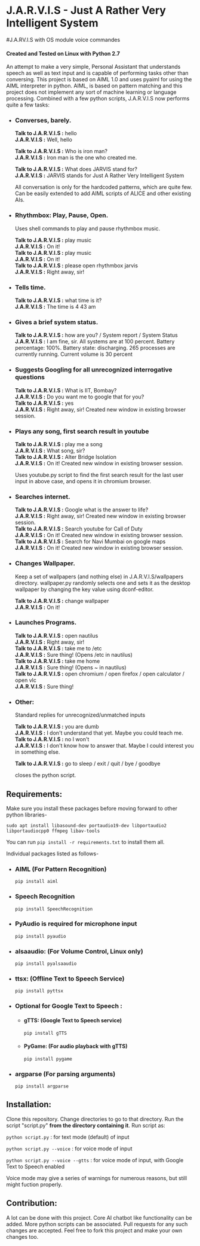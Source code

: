 # J.A.R.V.I.S - Just A Rather Very Intelligent System
#J.A.RV.I.S with OS module voice commandes

#### Created and Tested on Linux with Python 2.7

An attempt to make a very simple, Personal Assistant that understands speech as well as text input and is capable of performing tasks other than conversing.
This project is based on AIML 1.0 and uses pyaiml for using the AIML interpreter in python. AIML, is based on pattern matching and this project does not implement any sort of machine learning or language processing.
Combined with a few python scripts, J.A.R.V.I.S now performs quite a few tasks:

- ### Converses, barely.

    **Talk to J.A.R.V.I.S :** hello<br>
    **J.A.R.V.I.S :** Well, hello

    **Talk to J.A.R.V.I.S :** Who is iron man?<br>
    **J.A.R.V.I.S :** Iron man is the one who created me.

    **Talk to J.A.R.V.I.S :** What does JARVIS stand for?<br>
    **J.A.R.V.I.S :** JARVIS stands for Just A Rather Very Intelligent System

    All conversation is only for the hardcoded patterns, which are quite few. Can be easily extended to add AIML scripts of ALICE and other existing AIs.

- ### Rhythmbox: Play, Pause, Open.

    Uses shell commands to play and pause rhythmbox music.

    **Talk to J.A.R.V.I.S :** play music<br>
    **J.A.R.V.I.S :** On it!<br>
    **Talk to J.A.R.V.I.S :** play music<br>
    **J.A.R.V.I.S :** On it!<br>
    **Talk to J.A.R.V.I.S :** please open rhythmbox jarvis<br>
    **J.A.R.V.I.S :** Right away, sir!

- ### Tells time.
    
    **Talk to J.A.R.V.I.S :** what time is it?<br>
    **J.A.R.V.I.S :** The time is 4 43 am

- ### Gives a brief system status.

    **Talk to J.A.R.V.I.S :** how are you? / System report / System Status<br>
    **J.A.R.V.I.S :** I am fine, sir. All systems are at 100 percent. Battery percentage: 100%. Battery state: discharging. 265 processes are currently running. Current volume is 30 percent

- ### Suggests Googling for all unrecognized interrogative questions

    **Talk to J.A.R.V.I.S :** What is IIT, Bombay?<br>
    **J.A.R.V.I.S :** Do you want me to google that for you?<br>
    **Talk to J.A.R.V.I.S :** yes<br>
    **J.A.R.V.I.S :** Right away, sir!  Created new window in existing browser session.

- ### Plays any song, first search result in youtube

    **Talk to J.A.R.V.I.S :** play me a song<br>
    **J.A.R.V.I.S :** What song, sir?<br>
    **Talk to J.A.R.V.I.S :** Alter Bridge Isolation<br>
    **J.A.R.V.I.S :** On it!  Created new window in existing browser session.

    Uses youtube.py script to find the first search result for the last user input in above case, and opens it in chromium browser.

- ### Searches internet.

    **Talk to J.A.R.V.I.S :** Google what is the answer to life?<br>
    **J.A.R.V.I.S :** Right away, sir!  Created new window in existing browser session.<br>
    **Talk to J.A.R.V.I.S :** Search youtube for Call of Duty<br>
    **J.A.R.V.I.S :** On it!  Created new window in existing browser session.<br>
    **Talk to J.A.R.V.I.S :** Search for Navi Mumbai on google maps<br>
    **J.A.R.V.I.S :** On it!  Created new window in existing browser session.

- ### Changes Wallpaper.

    Keep a set of wallpapers (and nothing else) in J.A.R.V.I.S/wallpapers directory. wallpaper.py randomly selects one and sets it as the desktop wallpaper by changing the key value using dconf-editor.

    **Talk to J.A.R.V.I.S :** change wallpaper<br>
    **J.A.R.V.I.S :** On it!

- ### Launches Programs.
    
    **Talk to J.A.R.V.I.S :** open nautilus<br>
    **J.A.R.V.I.S :** Right away, sir!<br>
    **Talk to J.A.R.V.I.S :** take me to /etc<br>
    **J.A.R.V.I.S :** Sure thing! (Opens /etc in nautilus)<br>
    **Talk to J.A.R.V.I.S :** take me home<br>
    **J.A.R.V.I.S :** Sure thing! (Opens ~ in nautilus)<br>
    **Talk to J.A.R.V.I.S :** open chromium / open firefox / open calculator / open vlc<br>
    **J.A.R.V.I.S :** Sure thing!


- ### Other:
    
    Standard replies for unrecognized/unmatched inputs

   **Talk to J.A.R.V.I.S :** you are dumb<br>
    **J.A.R.V.I.S :** I don't understand that yet. Maybe you could teach me.<br>
    **Talk to J.A.R.V.I.S :** no I won't<br>
    **J.A.R.V.I.S :** I don't know how to answer that. Maybe I could interest you in something else.<br>

    **Talk to J.A.R.V.I.S :** go to sleep / exit / quit / bye / goodbye

    closes the python script.

## Requirements:

Make sure you install these packages before moving forward to other python libraries-

`sudo apt install libasound-dev portaudio19-dev libportaudio2 libportaudiocpp0 ffmpeg libav-tools`

You can run `pip install -r requirements.txt` to install them all.

Individual packages listed as follows-

- ### AIML (For Pattern Recognition)
    `pip install aiml`

- ### Speech Recognition
    `pip install SpeechRecognition`

- ### PyAudio is required for microphone input
    `pip install pyaudio`

- ### alsaaudio: (For Volume Control, Linux only)
    `pip install pyalsaaudio`

- ### ttsx: (Offline Text to Speech Service)
    `pip install pyttsx`

- ### Optional for Google Text to Speech :
   + #### gTTS: (Google Text to Speech service)
      `pip install gTTS`

   + #### PyGame: (For audio playback with gTTS)
       `pip install pygame`

- ### argparse (For parsing arguments)
    `pip install argparse`

## Installation:

Clone this repository. Change directories to go to that directory. Run the script "script.py" **from the directory containing it**.
Run script as:

`python script.py` : for text mode (default) of input

`python script.py --voice` : for voice mode of input

`python script.py --voice --gtts` : for voice mode of input, with Google Text to Speech enabled

Voice mode may give a series of warnings for numerous reasons, but still might fuction properly.

## Contribution:

A lot can be done with this project. Core AI chatbot like functionality can be added. More python scripts can be associated. Pull requests for any such changes are accepted. Feel free to fork this project and make your own changes too.
